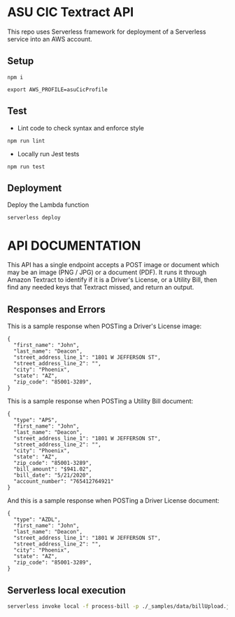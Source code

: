 # ASU CIC Textract API

This repo uses Serverless framework for deployment of a Serverless service
into an AWS account.

## Setup

`npm i`

`export AWS_PROFILE=asuCicProfile`

## Test

- Lint code to check syntax and enforce style

`npm run lint`

- Locally run Jest tests

`npm run test`

## Deployment

Deploy the Lambda function

`serverless deploy`

# API DOCUMENTATION

This API has a single endpoint accepts a POST image or document which may be an
image (PNG / JPG) or a document (PDF). It runs it through Amazon Textract to identify
if it is a Driver's License, or a Utility Bill, then find any needed keys that Textract
missed, and return an output.

## Responses and Errors

This is a sample response when POSTing a Driver's License image:

```
{
  "first_name": "John",
  "last_name": "Deacon",
  "street_address_line_1": "1801 W JEFFERSON ST",
  "street_address_line_2": "",
  "city": "Phoenix",
  "state": "AZ",
  "zip_code": "85001-3289",
}
```

This is a sample response when POSTing a Utility Bill document:

```
{
  "type": "APS",
  "first_name": "John",
  "last_name": "Deacon",
  "street_address_line_1": "1801 W JEFFERSON ST",
  "street_address_line_2": "",
  "city": "Phoenix",
  "state": "AZ",
  "zip_code": "85001-3289",
  "bill_amount": "$941.02",
  "bill_date": "5/21/2020",
  "account_number": "765412764921"
}
```

And this is a sample response when POSTing a Driver License document:

```
{
  "type": "AZDL",
  "first_name": "John",
  "last_name": "Deacon",
  "street_address_line_1": "1801 W JEFFERSON ST",
  "street_address_line_2": "",
  "city": "Phoenix",
  "state": "AZ",
  "zip_code": "85001-3289",
}
```

## Serverless local execution

```bash
serverless invoke local -f process-bill -p ./_samples/data/billUpload.json
```
